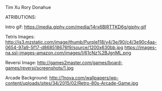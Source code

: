 Tim Xu
Rory Donahue

ATRIBUTIONS:

Intro gif: https://media.giphy.com/media/14rx6BlRTTKD6g/giphy.gif

Tetris Images:
http://is3.mzstatic.com/image/thumb/Purple118/v4/3e/90/c4/3e90c4aa-0654-97a9-5f17-d868518676f9/source/1200x630bb.jpg
https://images-na.ssl-images-amazon.com/images/I/61cNz%2BJgnML.png

Reversi Image: http://games2master.com/games/board-games/reversi/screenshots/1.jpg

Arcade Background: http://1nova.com/wallpapers/wp-content/uploads/sites/34/2015/02/Retro-80s-Arcade-Game.jpg